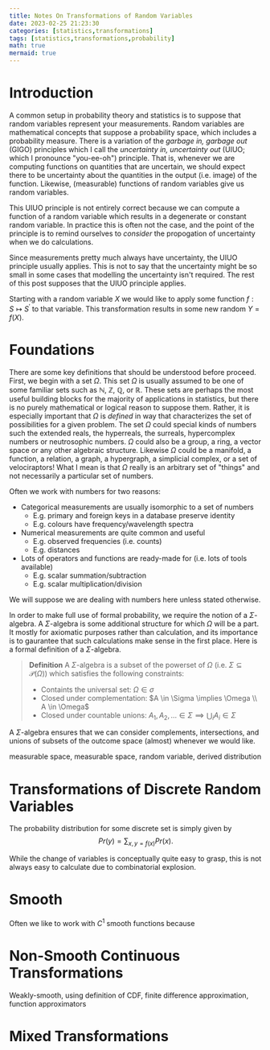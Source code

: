```yaml
---
title: Notes On Transformations of Random Variables
date: 2023-02-25 21:23:30
categories: [statistics,transformations]
tags: [statistics,transformations,probability]
math: true
mermaid: true
---
```



# Introduction 
A common setup in probability theory and statistics is to suppose that random variables represent your measurements. Random variables are mathematical concepts that suppose a probability space, which includes a probability measure. There is a variation of the *garbage in, garbage out* (GIGO) principles which I call the *uncertainty in, uncertainty out* (UIUO; which I pronounce "you-ee-oh") principle. That is, whenever we are computing functions on quantities that are uncertain, we should expect there to be uncertainty about the quantities in the output (i.e. image) of the function. Likewise, (measurable) functions of random variables give us random variables.

This UIUO principle is not entirely correct because we can compute a function of a random variable which results in a degenerate or constant random variable. In practice this is often not the case, and the point of the principle is to remind ourselves to *consider* the propogation of uncertainty when we do calculations.

Since measurements pretty much always have uncertainty, the UIUO principle usually applies. This is not to say that the uncertainty might be so small in some cases that modelling the uncertainty isn't required. The rest of this post supposes that the UIUO principle applies.

Starting with a random variable $X$ we would like to apply some function $f : S \mapsto S^{\prime}$ to that variable. This transformation results in some new random  $Y = f(X)$.

# Foundations

There are some key definitions that should be understood before proceed. First, we begin with a set $\Omega$. This set $\Omega$ is usually assumed to be one of some familiar sets such as $\mathbb{N}$, $\mathbb{Z}$, $\mathbb{Q}$, or $\mathbb{R}$. These sets are perhaps the most useful building blocks for the majority of applications in statistics, but there is no purely mathematical or logical reason to suppose them. Rather, it is especially important that $\Omega$ is *defined* in way that characterizes the set of possibilities for a given problem. The set $\Omega$ could special kinds of numbers such the extended reals, the hyperreals, the surreals, hypercomplex numbers or neutrosophic numbers. $\Omega$ could also be a group, a ring, a vector space or any other algebraic structure. Likewise $\Omega$ could be a manifold, a function, a relation, a graph, a hypergraph, a simplicial complex, or a set of velociraptors! What I mean is that $\Omega$ really is an arbitrary set of "things" and not necessarily a particular set of numbers. 

Often we work with numbers for two reasons:
- Categorical measurements are usually isomorphic to a set of numbers
  - E.g. primary and foreign keys in a database preserve identity
  - E.g. colours have frequency/wavelength spectra
- Numerical measurements are quite common and useful
  - E.g. observed frequencies (i.e. counts)
  - E.g. distances
- Lots of operators and functions are ready-made for  (i.e. lots of tools available)
  - E.g. scalar summation/subtraction
  - E.g. scalar multiplication/division
  
We will suppose we are dealing with numbers here unless stated otherwise.

In order to make full use of formal probability, we require the notion of a $\Sigma$-algebra. A $\Sigma$-algebra is some additional structure for which $\Omega$ will be a part. It mostly for axiomatic purposes rather than calculation, and its importance is to gaurantee that such calculations make sense in the first place. Here is a formal definition of a $\Sigma$-algebra.

> **Definition** A $\Sigma$-algebra is a subset of the powerset of $\Omega$ (i.e. $\Sigma \subseteq \mathcal{P}(\Omega)$) which satisfies the following constraints:
>  - Containts the universal set: $\Omega \in \sigma$
>  - Closed under complementation: $A \in \Sigma \implies \Omega \\ A \in \Omega$
>  - Closed under countable unions: $A_1, A_2, \ldots \in \Sigma \implies \bigcup_i A_i \in \Sigma$

A $\Sigma$-algebra ensures that we can consider complements, intersections, and unions of subsets of the outcome space (almost) whenever we would like.

measurable space, measurable space, random variable, derived distribution

# Transformations of Discrete Random Variables

The probability distribution for some discrete set is simply given by
$$Pr(y) = \sum_{x, y=f(x)} Pr(x).$$

While the change of variables is conceptually quite easy to grasp, this is not always easy to calculate due to combinatorial explosion.

# Smooth

Often we like to work with $C^1$ smooth functions because 

# Non-Smooth Continuous Transformations

Weakly-smooth, using definition of CDF, finite difference approximation, function approximators

# Mixed Transformations

